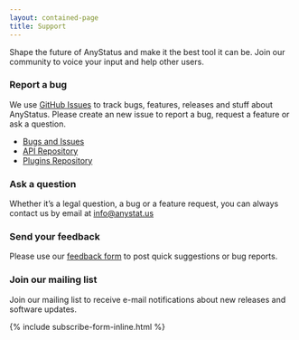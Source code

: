 ```yaml
---
layout: contained-page
title: Support
---
```


Shape the future of AnyStatus and make it the best tool it can be. Join our community to voice your input and help other users.

### Report a bug

We use [GitHub Issues](https://github.com/AnyStatus/Support/issues) to track bugs, features, releases and stuff about AnyStatus.
Please create an new issue to report a bug, request a feature or ask a question.

- [Bugs and Issues](https://github.com/AnyStatus/Support/issues)
- [API Repository](https://github.com/AnyStatus/API)
- [Plugins Repository](https://github.com/AnyStatus/Plugins)

### Ask a question

Whether it’s a legal question, a bug or a feature request, you can always contact us by email at [info@anystat.us](mailto:info@anystat.us)

### Send your feedback

Please use our [feedback form](/feedback) to post quick suggestions or bug reports.

### Join our mailing list

Join our mailing list to receive e-mail notifications about new releases and software updates.

{% include subscribe-form-inline.html %}
